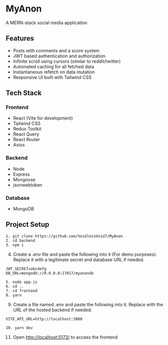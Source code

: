 # MyAnon

A MERN-stack social media application

## Features

- Posts with comments and a score system
- JWT based authentication and authorization
- Infinite scroll using cursors (similar to reddit/twitter)
- Automated caching for all fetched data
- Instantaneous refetch on data mutation
- Responsive UI built with Tailwind CSS

## Tech Stack

### Frontend

- React (Vite for development)
- Tailwind CSS
- Redux Toolkit
- React Query
- React Router
- Axios

### Backend

- Node
- Express
- Mongoose
- jsonwebtoken

### Database

- MongoDB

## Project Setup

```
1. git clone https://github.com/VoidlessVoid7/MyAnon
2. cd backend
3. npm i
```
4. Create a .env file and paste the following into it (For demo purposes). Replace it with a legitimate secret and database URL if needed.

```
JWT_SECRET=abcdefg
DB_URL=mongodb://0.0.0.0:27017/myanondb
```
```
5. node app.js
6. cd ..
7. cd frontend
8. yarn
```
9. Create a file named .env and paste the following into it. Replace with the URL of the hosted backend if needed.
```
VITE_API_URL=http://localhost:3000
```
```
10. yarn dev
```
11. Open <http://localhost:5173/> to access the frontend